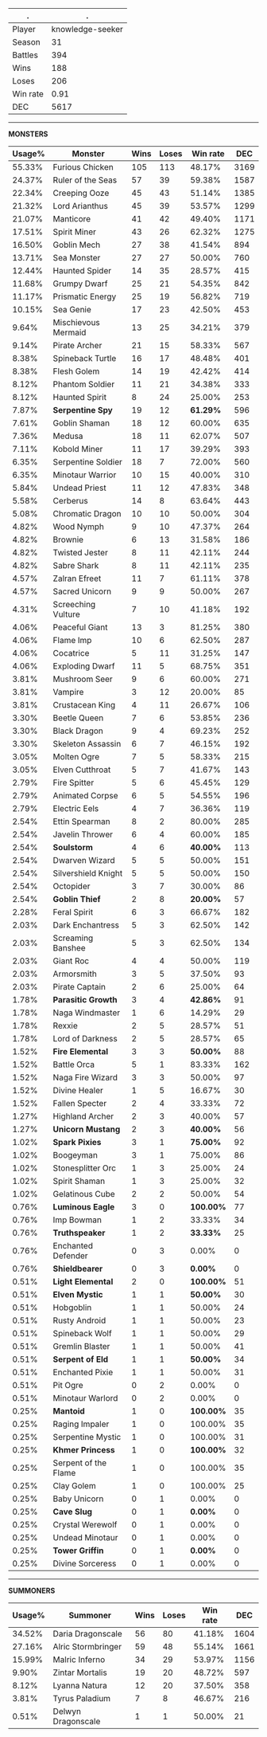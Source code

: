 .|.
|-|-
Player|knowledge-seeker
Season|31
Battles|394
Wins|188
Loses|206
Win rate|0.91
DEC|5617

---
**MONSTERS**

Usage%|Monster|Wins|Loses|Win rate|DEC|
-|-|-|-|-|-|
55.33%|Furious Chicken|105|113|48.17%|3169|
24.37%|Ruler of the Seas|57|39|59.38%|1587|
22.34%|Creeping Ooze|45|43|51.14%|1385|
21.32%|Lord Arianthus|45|39|53.57%|1299|
21.07%|Manticore|41|42|49.40%|1171|
17.51%|Spirit Miner|43|26|62.32%|1275|
16.50%|Goblin Mech|27|38|41.54%|894|
13.71%|Sea Monster|27|27|50.00%|760|
12.44%|Haunted Spider|14|35|28.57%|415|
11.68%|Grumpy Dwarf|25|21|54.35%|842|
11.17%|Prismatic Energy|25|19|56.82%|719|
10.15%|Sea Genie|17|23|42.50%|453|
9.64%|Mischievous Mermaid|13|25|34.21%|379|
9.14%|Pirate Archer|21|15|58.33%|567|
8.38%|Spineback Turtle|16|17|48.48%|401|
8.38%|Flesh Golem|14|19|42.42%|414|
8.12%|Phantom Soldier|11|21|34.38%|333|
8.12%|Haunted Spirit|8|24|25.00%|253|
7.87%|**Serpentine Spy**|19|12|**61.29%**|596|
7.61%|Goblin Shaman|18|12|60.00%|635|
7.36%|Medusa|18|11|62.07%|507|
7.11%|Kobold Miner|11|17|39.29%|393|
6.35%|Serpentine Soldier|18|7|72.00%|560|
6.35%|Minotaur Warrior|10|15|40.00%|310|
5.84%|Undead Priest|11|12|47.83%|348|
5.58%|Cerberus|14|8|63.64%|443|
5.08%|Chromatic Dragon|10|10|50.00%|304|
4.82%|Wood Nymph|9|10|47.37%|264|
4.82%|Brownie|6|13|31.58%|186|
4.82%|Twisted Jester|8|11|42.11%|244|
4.82%|Sabre Shark|8|11|42.11%|235|
4.57%|Zalran Efreet|11|7|61.11%|378|
4.57%|Sacred Unicorn|9|9|50.00%|267|
4.31%|Screeching Vulture|7|10|41.18%|192|
4.06%|Peaceful Giant|13|3|81.25%|380|
4.06%|Flame Imp|10|6|62.50%|287|
4.06%|Cocatrice|5|11|31.25%|147|
4.06%|Exploding Dwarf|11|5|68.75%|351|
3.81%|Mushroom Seer|9|6|60.00%|271|
3.81%|Vampire|3|12|20.00%|85|
3.81%|Crustacean King|4|11|26.67%|106|
3.30%|Beetle Queen|7|6|53.85%|236|
3.30%|Black Dragon|9|4|69.23%|252|
3.30%|Skeleton Assassin|6|7|46.15%|192|
3.05%|Molten Ogre|7|5|58.33%|215|
3.05%|Elven Cutthroat|5|7|41.67%|143|
2.79%|Fire Spitter|5|6|45.45%|129|
2.79%|Animated Corpse|6|5|54.55%|196|
2.79%|Electric Eels|4|7|36.36%|119|
2.54%|Ettin Spearman|8|2|80.00%|285|
2.54%|Javelin Thrower|6|4|60.00%|185|
2.54%|**Soulstorm**|4|6|**40.00%**|113|
2.54%|Dwarven Wizard|5|5|50.00%|151|
2.54%|Silvershield Knight|5|5|50.00%|150|
2.54%|Octopider|3|7|30.00%|86|
2.54%|**Goblin Thief**|2|8|**20.00%**|57|
2.28%|Feral Spirit|6|3|66.67%|182|
2.03%|Dark Enchantress|5|3|62.50%|142|
2.03%|Screaming Banshee|5|3|62.50%|134|
2.03%|Giant Roc|4|4|50.00%|119|
2.03%|Armorsmith|3|5|37.50%|93|
2.03%|Pirate Captain|2|6|25.00%|64|
1.78%|**Parasitic Growth**|3|4|**42.86%**|91|
1.78%|Naga Windmaster|1|6|14.29%|29|
1.78%|Rexxie|2|5|28.57%|51|
1.78%|Lord of Darkness|2|5|28.57%|65|
1.52%|**Fire Elemental**|3|3|**50.00%**|88|
1.52%|Battle Orca|5|1|83.33%|162|
1.52%|Naga Fire Wizard|3|3|50.00%|97|
1.52%|Divine Healer|1|5|16.67%|30|
1.52%|Fallen Specter|2|4|33.33%|72|
1.27%|Highland Archer|2|3|40.00%|57|
1.27%|**Unicorn Mustang**|2|3|**40.00%**|56|
1.02%|**Spark Pixies**|3|1|**75.00%**|92|
1.02%|Boogeyman|3|1|75.00%|86|
1.02%|Stonesplitter Orc|1|3|25.00%|24|
1.02%|Spirit Shaman|1|3|25.00%|32|
1.02%|Gelatinous Cube|2|2|50.00%|54|
0.76%|**Luminous Eagle**|3|0|**100.00%**|77|
0.76%|Imp Bowman|1|2|33.33%|34|
0.76%|**Truthspeaker**|1|2|**33.33%**|25|
0.76%|Enchanted Defender|0|3|0.00%|0|
0.76%|**Shieldbearer**|0|3|**0.00%**|0|
0.51%|**Light Elemental**|2|0|**100.00%**|51|
0.51%|**Elven Mystic**|1|1|**50.00%**|30|
0.51%|Hobgoblin|1|1|50.00%|24|
0.51%|Rusty Android|1|1|50.00%|23|
0.51%|Spineback Wolf|1|1|50.00%|29|
0.51%|Gremlin Blaster|1|1|50.00%|41|
0.51%|**Serpent of Eld**|1|1|**50.00%**|34|
0.51%|Enchanted Pixie|1|1|50.00%|31|
0.51%|Pit Ogre|0|2|0.00%|0|
0.51%|Minotaur Warlord|0|2|0.00%|0|
0.25%|**Mantoid**|1|0|**100.00%**|35|
0.25%|Raging Impaler|1|0|100.00%|35|
0.25%|Serpentine Mystic|1|0|100.00%|31|
0.25%|**Khmer Princess**|1|0|**100.00%**|32|
0.25%|Serpent of the Flame|1|0|100.00%|35|
0.25%|Clay Golem|1|0|100.00%|25|
0.25%|Baby Unicorn|0|1|0.00%|0|
0.25%|**Cave Slug**|0|1|**0.00%**|0|
0.25%|Crystal Werewolf|0|1|0.00%|0|
0.25%|Undead Minotaur|0|1|0.00%|0|
0.25%|**Tower Griffin**|0|1|**0.00%**|0|
0.25%|Divine Sorceress|0|1|0.00%|0|

---
**SUMMONERS**

Usage%|Summoner|Wins|Loses|Win rate|DEC|
-|-|-|-|-|-|
34.52%|Daria Dragonscale|56|80|41.18%|1604|
27.16%|Alric Stormbringer|59|48|55.14%|1661|
15.99%|Malric Inferno|34|29|53.97%|1156|
9.90%|Zintar Mortalis|19|20|48.72%|597|
8.12%|Lyanna Natura|12|20|37.50%|358|
3.81%|Tyrus Paladium|7|8|46.67%|216|
0.51%|Delwyn Dragonscale|1|1|50.00%|21|
